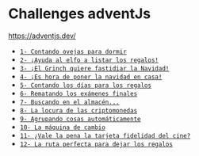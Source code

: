 
# Challenges adventJs 

<a href="https://adventjs.dev/" target="_blank">
    https://adventjs.dev/
</a>

- [`1- Contando ovejas para dormir`](docs/contandoOvejas.md)
- [`2- ¡Ayuda al elfo a listar los regalos!`](docs/ayudaAlElfo.md)
- [`3- ¡El Grinch quiere fastidiar la Navidad!`](docs/arreglarElLio.md)
- [`4- ¡Es hora de poner la navidad en casa!`](docs/arbolDeNavidad.md)
- [`5- Contando los días para los regalos`](docs/diasParaNavidad.md)
- [`6- Rematando los exámenes finales`](docs/sumarParejas.md)
- [`7- Buscando en el almacén...`](docs/buscandoAlmacen.md)
- [`8- La locura de las criptomonedas`](docs/locuraCriptomonedas.md)
- [`9- Agrupando cosas automáticamente`](docs/agrupandoCosas.md)
- [`10- La máquina de cambio`](docs/maquinaDeCambio.md)
- [`11- ¿Vale la pena la tarjeta fidelidad del cine?`](docs/tarjetaCine.md)
- [`12- La ruta perfecta para dejar los regalos`](docs/rutaPerfectaRegalos.md)